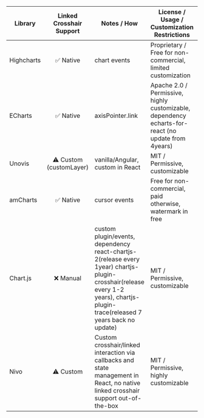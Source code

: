 | Library    | Linked Crosshair Support | Notes / How                                                                                                                                                                    | License / Usage / Customization Restrictions                                                       | Community Size (stars/issues) | Release Cadence | Known Issues / Pain Points                              | Known Security Vulnerability | Module Size (min+gzipped) |
| ---------- | :----------------------: | ------------------------------------------------------------------------------------------------------------------------------------------------------------------------------ | -------------------------------------------------------------------------------------------------- | ----------------------------- | --------------- | ------------------------------------------------------- | ---------------------------- | ------------------------- |
| Highcharts |        ✅ Native         | chart events                                                                                                                                                                   | Proprietary / Free for non-commercial, limited customization                                       | High (~16k stars)             | Quarterly+      | Some features require license, limited open-source      | None major                   | ~61.6 MB                  |
| ECharts    |        ✅ Native         | axisPointer.link                                                                                                                                                               | Apache 2.0 / Permissive, highly customizable, dependency echarts-for-react (no update from 4years) | Large (~60k stars)            | 6 months        | Docs can be hard to navigate for complex cases          | None major                   | ~53.2 MB + dependencies   |
| Unovis     | ⚠️ Custom (customLayer)  | vanilla/Angular, custom in React                                                                                                                                               | MIT / Permissive, customizable                                                                     | Moderate (1.5k stars)         | Quarterly+      | Young library, smaller ecosystem                        | None known                   | ~173 kB + 9.94 MB         |
| amCharts   |        ✅ Native         | cursor events                                                                                                                                                                  | Free for non-commercial, paid otherwise, watermark in free                                         | Moderate (~4k stars)          | monthly         | Watermark in free, license required for prod            | None major                   | ~24.7 MB + dependencies   |
| Chart.js   |        ❌ Manual         | custom plugin/events, dependency react-chartjs-2(release every 1year) chartjs-plugin-crosshair(release every 1-2 years), chartjs-plugin-trace(released 7 years back no update) | MIT / Permissive, customizable                                                                     | Very large (~65k stars)       | Quarterly       | Custom plugins needed for advanced, basic interactivity | None major                   | ~6.17 MB + dependencies   |
| Nivo       |        ⚠️ Custom         | Custom crosshair/linked interaction via callbacks and state management in React, no native linked crosshair support out-of-the-box                                             | MIT / Permissive, highly customizable                                                              | Large (~12k stars)            | Quarterly       | Linked crosshair requires manual implementation         | None major                   | ~1.1 MB + dependencies    |
